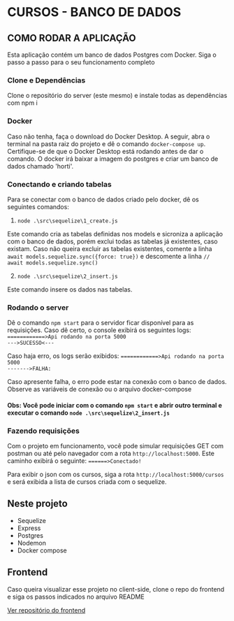 # CURSOS - BANCO DE DADOS

## COMO RODAR A APLICAÇÃO

Esta aplicação contém um banco de dados Postgres com Docker. Siga o passo a passo para o seu funcionamento completo

### Clone e Dependências

Clone o repositório do server (este mesmo) e instale todas as dependências com npm i

### Docker

Caso não tenha, faça o download do Docker Desktop. A seguir, abra o terminal na pasta raiz do projeto e dê o comando `docker-compose up`.
Certifique-se de que o Docker Desktop está rodando antes de dar o comando. O docker irá baixar a imagem do postgres e criar um banco de dados chamado 'horti'.

### Conectando e criando tabelas

Para se conectar com o banco de dados criado pelo docker, dê os seguintes comandos:

1. `node .\src\sequelize\1_create.js`

Este comando cria as tabelas definidas nos models e sicroniza a aplicação com o banco de dados, porém exclui todas as tabelas já existentes, caso existam. Caso não queira excluir as tabelas existentes, comente a linha
`await models.sequelize.sync({force: true})` e descomente a linha `// await models.sequelize.sync()`

2. `node .\src\sequelize\2_insert.js`

Este comando insere os dados nas tabelas.

### Rodando o server

Dê o comando `npm start` para o servidor ficar disponível para as requisições. 
Caso dê certo, o console exibirá os seguintes logs: 
`============>Api rodando na porta 5000`
<br>
`--->SUCESSO<---`

Caso haja erro, os logs serão exibidos:
`============>Api rodando na porta 5000`
<br>
`------->FALHA: `

Caso apresente falha, o erro pode estar na conexão com o banco de dados. Observe as variáveis de conexão ou o arquivo docker-compose

#### Obs: Você pode iniciar com o comando `npm start` e abrir outro terminal e executar o comando `node .\src\sequelize\2_insert.js`


### Fazendo requisições

Com o projeto em funcionamento, você pode simular requisições GET com postman ou até pelo navegador com a rota `http://localhost:5000`. Este caminho exibirá o seguinte:
`======>Conectado!`

Para exibir o json com os cursos, siga a rota `http://localhost:5000/cursos` e será exibida a lista de cursos criada com o sequelize.

## Neste projeto

* Sequelize
* Express
* Postgres
* Nodemon
* Docker compose

## Frontend

Caso queira visualizar esse projeto no client-side, clone o repo do frontend e siga os passos indicados no arquivo README

[Ver repositório do frontend](https://github.com/claudionsc/cursos-frontend)
